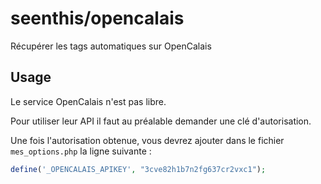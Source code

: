 # seenthis/opencalais

Récupérer les tags automatiques sur OpenCalais

## Usage

Le service OpenCalais n'est pas libre.

Pour utiliser leur API il faut au préalable demander une clé d'autorisation.

Une fois l'autorisation obtenue, vous devrez ajouter dans le fichier `mes_options.php` la ligne suivante :

```php
define('_OPENCALAIS_APIKEY', "3cve82h1b7n2fg637cr2vxc1");
```

